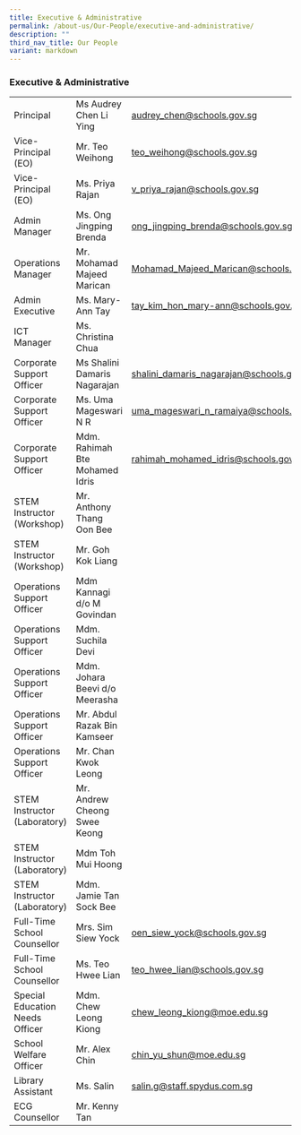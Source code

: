 ```yaml
---
title: Executive & Administrative
permalink: /about-us/Our-People/executive-and-administrative/
description: ""
third_nav_title: Our People
variant: markdown
---
```

### Executive & Administrative

|  	|  	|  	|
|---	|---	|---	|
| Principal 	| Ms Audrey Chen Li Ying 	| audrey_chen@schools.gov.sg 	|
| Vice-Principal (EO) 	| Mr. Teo Weihong 	| teo_weihong@schools.gov.sg 	|
| Vice-Principal (EO) 	| Ms. Priya Rajan 	| v_priya_rajan@schools.gov.sg 	|
| Admin  Manager 	| Ms. Ong Jingping Brenda 	| ong_jingping_brenda@schools.gov.sg 	|
| Operations Manager 	| Mr. Mohamad Majeed Marican	| Mohamad_Majeed_Marican@schools.gov.sg |
| Admin Executive 	| Ms. Mary-Ann Tay 	| tay_kim_hon_mary-ann@schools.gov.sg 	|
| ICT Manager 	| Ms. Christina Chua 	| 	|
| Corporate Support Officer 	| Ms Shalini Damaris Nagarajan 	| shalini_damaris_nagarajan@schools.gov.sg 	|
| Corporate Support Officer 	| Ms. Uma Mageswari N R 	| uma_mageswari_n_ramaiya@schools.gov.sg 	|
| Corporate Support Officer 	| Mdm. Rahimah Bte Mohamed Idris 	| rahimah_mohamed_idris@schools.gov.sg 	|
|  STEM Instructor (Workshop)	| Mr. Anthony Thang Oon Bee 	|  	|
| STEM Instructor (Workshop)		| Mr. Goh Kok Liang 	|  	|
| Operations Support Officer 	| Mdm Kannagi d/o M Govindan 	|  	|
| Operations Support Officer 	| Mdm. Suchila Devi 	|  	|
| Operations Support Officer 	| Mdm. Johara Beevi d/o Meerasha 	|  	|
| Operations Support Officer 	| Mr. Abdul Razak Bin Kamseer 	|  	|
| Operations Support Officer 	| Mr. Chan Kwok Leong 	| 
| STEM Instructor (Laboratory)	| Mr. Andrew Cheong Swee Keong	| 
| STEM Instructor (Laboratory)	| Mdm Toh Mui Hoong	|
| STEM Instructor (Laboratory)	| Mdm. Jamie Tan Sock Bee	|
| Full-Time School Counsellor 	| Mrs. Sim Siew Yock 	|  oen_siew_yock@schools.gov.sg 	|
| Full-Time School Counsellor 	| Ms. Teo Hwee Lian 	|  teo_hwee_lian@schools.gov.sg	|
| Special Education Needs Officer	| Mdm. Chew Leong Kiong 	|  chew_leong_kiong@moe.edu.sg 	|
| School Welfare Officer 	| Mr. Alex Chin 	| chin_yu_shun@moe.edu.sg 	|
| Library Assistant 	| Ms. Salin 	| salin.g@staff.spydus.com.sg |
ECG Counsellor 	| Mr. Kenny Tan 	| 	|